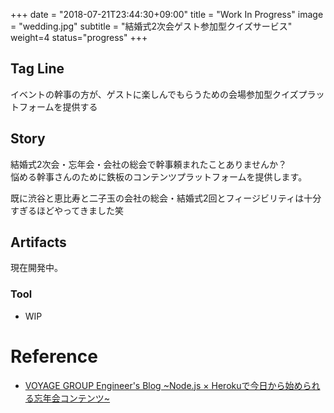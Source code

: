 +++
date = "2018-07-21T23:44:30+09:00"
title = "Work In Progress"
image = "wedding.jpg"
subtitle = "結婚式2次会ゲスト参加型クイズサービス"
weight=4
status="progress"
+++

## Tag Line
イベントの幹事の方が、ゲストに楽しんでもらうための会場参加型クイズプラットフォームを提供する

## Story
結婚式2次会・忘年会・会社の総会で幹事頼まれたことありませんか？    
悩める幹事さんのために鉄板のコンテンツプラットフォームを提供します。

既に渋谷と恵比寿と二子玉の会社の総会・結婚式2回とフィージビリティは十分すぎるほどやってきました笑


## Artifacts
現在開発中。

### Tool
- WIP

# Reference
- [VOYAGE GROUP Engineer's Blog ~Node.js × Herokuで今日から始められる忘年会コンテンツ~](http://tech.voyagegroup.com/archives/7926523.html)
